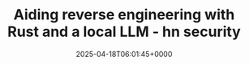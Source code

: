 ---
title: Aiding reverse engineering with Rust and a local LLM - hn security
slug: 20250418T060145
date: 2025-04-18T06:01:45+0000
params:
  url: https://security.humanativaspa.it/aiding-reverse-engineering-with-rust-and-a-local-llm/
tags:
- llm
- reverse-engineering
---
